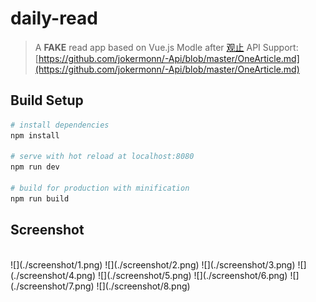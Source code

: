# daily-read

> A **FAKE** read app based on Vue.js
> Modle after [观止](https://www.wandoujia.com/apps/com.meiriyiwen.app)
> API Support: [https://github.com/jokermonn/-Api/blob/master/OneArticle.md](https://github.com/jokermonn/-Api/blob/master/OneArticle.md)

## Build Setup

``` bash
# install dependencies
npm install

# serve with hot reload at localhost:8080
npm run dev

# build for production with minification
npm run build
```

## Screenshot
</br>

<tr>
<td>![](./screenshot/1.png)</td>
<td>![](./screenshot/2.png)</td>
<td>![](./screenshot/3.png)</td>
<td>![](./screenshot/4.png)</td>
</tr>
<tr>
<td>![](./screenshot/5.png)</td>
<td>![](./screenshot/6.png)</td>
<td>![](./screenshot/7.png)</td>
<td>![](./screenshot/8.png)</td>
</tr>


